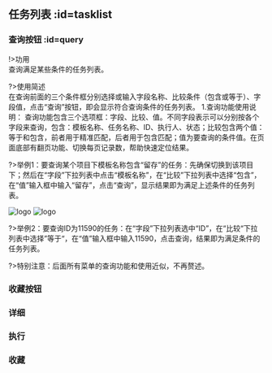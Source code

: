 
## 任务列表  :id=tasklist
### 查询按钮  :id=query
!>功用	
查询满足某些条件的任务列表。

?>使用简述	
在查询前面的三个条件框分别选择或输入字段名称、比较条件（包含或等于）、字段值，点击“查询”按钮，即会显示符合查询条件的任务列表。
1.查询功能使用说明：
查询功能包含三个选项框：字段、比较、值。不同字段表示可以分别按各个字段来查询，包含：模板名称、任务名称、ID、执行人、状态；比较包含两个值：等于和包含，前者用于精准匹配，后者用于包含匹配；值为要查询的条件值。在页面底部有翻页功能、切换每页记录数，帮助快速定位结果。

?>举例1：要查询某个项目下模板名称包含“留存”的任务：先确保切换到该项目下；然后在“字段”下拉列表中点击“模板名称”，在“比较”下拉列表中选择“包含”，在“值”输入框中输入“留存”，点击“查询”，显示结果即为满足上述条件的任务列表。

![logo](https://peter-pan-dev.github.io/DataMasterHelpSystem/#/task/tasklist_1.png ':size=50x100')
![logo](https://peter-pan-dev.github.io/DataMasterHelpSystem/#/task/tasklist_search.mov)

?>举例2：要查询ID为11590的任务：在“字段”下拉列表选中“ID”，在“比较“下拉列表中选择”等于“，在“值”输入框中输入11590，点击查询，结果即为满足条件的任务列表。

?>特别注意：后面所有菜单的查询功能和使用近似，不再赘述。

### 收藏按钮

### 详细

### 执行

### 收藏
